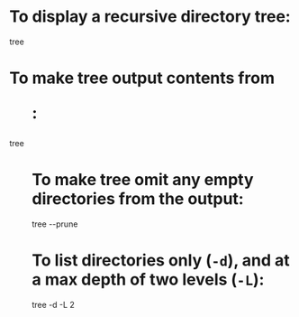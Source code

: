 # To display a recursive directory tree:

tree

# To make tree output contents from <dir>:

tree <dir>

# To make tree omit any empty directories from the output:

tree --prune

# To list directories only (`-d`), and at a max depth of two levels (`-L`):

tree -d -L 2
